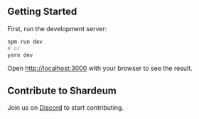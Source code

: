 
## Getting Started

First, run the development server:

```bash
npm run dev
# or
yarn dev
```

Open [http://localhost:3000](http://localhost:3000) with your browser to see the result.


## Contribute to Shardeum

Join us on [Discord](https://discord.gg/gx2SFZDDSM) to start contributing.
